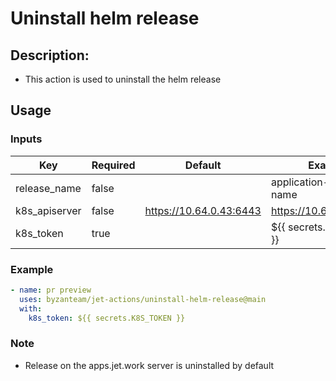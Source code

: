 # Uninstall helm release
## Description:
- This action is used to uninstall the helm release

## Usage
### Inputs
| Key                 | Required| Default                     | Example                                                 |
| ------------------- | ------- | --------------------------- | ------------------------------------------------------- |
| release_name        | false   |                             | application-release-name                                |
| k8s_apiserver       | false   | https://10.64.0.43:6443     | https://10.64.0.43:6443                                 |
| k8s_token           | true    |                             | ${{ secrets.K8S_TOKEN }}                                |

### Example
```yaml
- name: pr preview
  uses: byzanteam/jet-actions/uninstall-helm-release@main
  with:
    k8s_token: ${{ secrets.K8S_TOKEN }}
```

### Note

- Release on the apps.jet.work server is uninstalled by default
